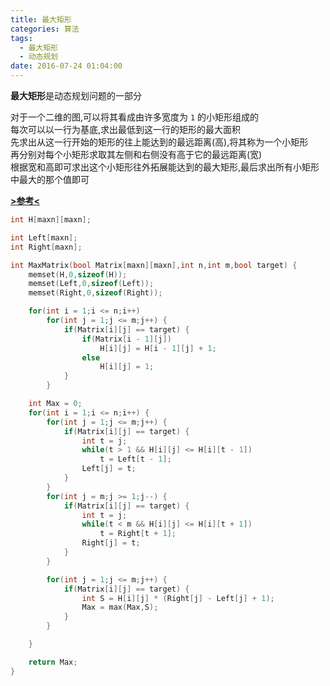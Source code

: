```yaml
---
title: 最大矩形
categories: 算法
tags:
  - 最大矩形
  - 动态规划
date: 2016-07-24 01:04:00
---
```

**最大矩形**是动态规划问题的一部分

对于一个二维的图,可以将其看成由许多宽度为 `1` 的小矩形组成的  
每次可以以一行为基底,求出最低到这一行的矩形的最大面积  
先求出从这一行开始的矩形的往上能达到的最远距离(高),将其称为一个小矩形    
再分别对每个小矩形求取其左侧和右侧没有高于它的最远距离(宽)  
根据宽和高即可求出这个小矩形往外拓展能达到的最大矩形,最后求出所有小矩形中最大的那个值即可  

[**>参考<**](/post/HDU/1506.html)
<!--more-->

```cpp 最大矩形 https://github.com/OhYee/ACM.github.io/blob/master\Blog\Max%20Rectangle.cpp 代码备份
int H[maxn][maxn];

int Left[maxn];
int Right[maxn];

int MaxMatrix(bool Matrix[maxn][maxn],int n,int m,bool target) {
	memset(H,0,sizeof(H));
	memset(Left,0,sizeof(Left));
	memset(Right,0,sizeof(Right));

	for(int i = 1;i <= n;i++)
		for(int j = 1;j <= m;j++) {
			if(Matrix[i][j] == target) {
				if(Matrix[i - 1][j])
					H[i][j] = H[i - 1][j] + 1;
				else
					H[i][j] = 1;
			}
		}

	int Max = 0;
	for(int i = 1;i <= n;i++) {
		for(int j = 1;j <= m;j++) {
			if(Matrix[i][j] == target) {
				int t = j;
				while(t > 1 && H[i][j] <= H[i][t - 1])
					t = Left[t - 1];
				Left[j] = t;
			}
		}
		for(int j = m;j >= 1;j--) {
			if(Matrix[i][j] == target) {
				int t = j;
				while(t < m && H[i][j] <= H[i][t + 1])
					t = Right[t + 1];
				Right[j] = t;
			}
		}

		for(int j = 1;j <= m;j++) {
			if(Matrix[i][j] == target) {
				int S = H[i][j] * (Right[j] - Left[j] + 1);
				Max = max(Max,S);
			}
		}

	}

	return Max;
} 
```